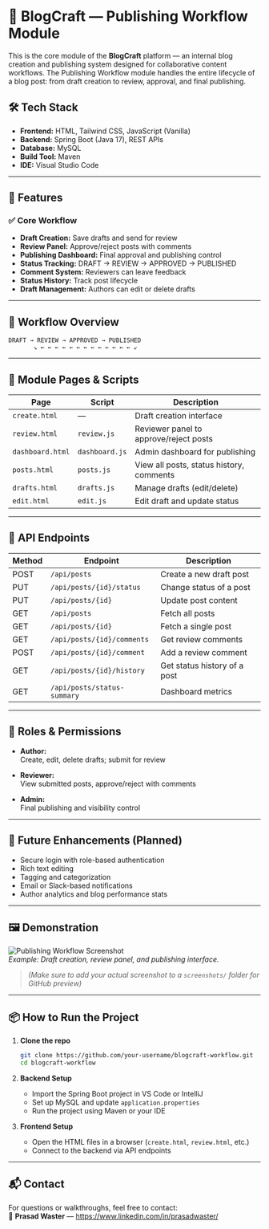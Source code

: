 # 📘 BlogCraft — Publishing Workflow Module

This is the core module of the **BlogCraft** platform — an internal blog creation and publishing system designed for collaborative content workflows. The Publishing Workflow module handles the entire lifecycle of a blog post: from draft creation to review, approval, and final publishing.

## 🛠️ Tech Stack

- **Frontend:** HTML, Tailwind CSS, JavaScript (Vanilla)
- **Backend:** Spring Boot (Java 17), REST APIs
- **Database:** MySQL
- **Build Tool:** Maven
- **IDE:** Visual Studio Code

---

## 🚀 Features

### ✅ Core Workflow

- **Draft Creation:** Save drafts and send for review
- **Review Panel:** Approve/reject posts with comments
- **Publishing Dashboard:** Final approval and publishing control
- **Status Tracking:** DRAFT → REVIEW → APPROVED → PUBLISHED
- **Comment System:** Reviewers can leave feedback
- **Status History:** Track post lifecycle
- **Draft Management:** Authors can edit or delete drafts

---

## 🔁 Workflow Overview

```
DRAFT → REVIEW → APPROVED → PUBLISHED  
       ↘ ← ← ← ← ← ← ← ← ← ← ← ← ← ↙  
```

---

## 🧱 Module Pages & Scripts

| Page              | Script        | Description                                 |
|------------------|---------------|---------------------------------------------|
| `create.html`     | —             | Draft creation interface                    |
| `review.html`     | `review.js`   | Reviewer panel to approve/reject posts      |
| `dashboard.html`  | `dashboard.js`| Admin dashboard for publishing              |
| `posts.html`      | `posts.js`    | View all posts, status history, comments    |
| `drafts.html`     | `drafts.js`   | Manage drafts (edit/delete)                 |
| `edit.html`       | `edit.js`     | Edit draft and update status                |

---

## 🔗 API Endpoints

| Method | Endpoint                          | Description                        |
|--------|-----------------------------------|------------------------------------|
| POST   | `/api/posts`                      | Create a new draft post            |
| PUT    | `/api/posts/{id}/status`          | Change status of a post            |
| PUT    | `/api/posts/{id}`                 | Update post content                |
| GET    | `/api/posts`                      | Fetch all posts                    |
| GET    | `/api/posts/{id}`                 | Fetch a single post                |
| GET    | `/api/posts/{id}/comments`        | Get review comments                |
| POST   | `/api/posts/{id}/comment`         | Add a review comment               |
| GET    | `/api/posts/{id}/history`         | Get status history of a post       |
| GET    | `/api/posts/status-summary`       | Dashboard metrics                  |

---

## 👤 Roles & Permissions

- **Author:**  
  Create, edit, delete drafts; submit for review

- **Reviewer:**  
  View submitted posts, approve/reject with comments

- **Admin:**  
  Final publishing and visibility control

---

## 📌 Future Enhancements (Planned)

- Secure login with role-based authentication  
- Rich text editing  
- Tagging and categorization  
- Email or Slack-based notifications  
- Author analytics and blog performance stats

---

## 🖼️ Demonstration

![Publishing Workflow Screenshot](./screenshots/demo.png)  
_Example: Draft creation, review panel, and publishing interface._

> *(Make sure to add your actual screenshot to a `screenshots/` folder for GitHub preview)*

---

## 📦 How to Run the Project

1. **Clone the repo**  
   ```bash
   git clone https://github.com/your-username/blogcraft-workflow.git
   cd blogcraft-workflow
   ```

2. **Backend Setup**
   - Import the Spring Boot project in VS Code or IntelliJ
   - Set up MySQL and update `application.properties`
   - Run the project using Maven or your IDE

3. **Frontend Setup**
   - Open the HTML files in a browser (`create.html`, `review.html`, etc.)
   - Connect to the backend via API endpoints

---

## 📬 Contact

For questions or walkthroughs, feel free to contact:  
📧 **Prasad Waster** — https://www.linkedin.com/in/prasadwaster/
